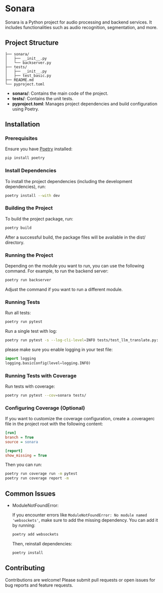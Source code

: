 # Sonara

Sonara is a Python project for audio processing and backend services. It includes functionalities such as audio recognition, segmentation, and more.

## Project Structure

```
├── sonara/
│   ├── __init__.py
│   └── backserver.py
├── tests/
│   ├── __init__.py
│   ├── test_basic.py
├── README.md
└── pyproject.toml
```
- **sonara/**: Contains the main code of the project.
- **tests/**: Contains the unit tests.
- **pyproject.toml**: Manages project dependencies and build configuration using Poetry.

## Installation

### Prerequisites

Ensure you have [Poetry](https://python-poetry.org/) installed:
```bash
pip install poetry
```

### Install Dependencies
To install the project dependencies (including the development dependencies), run:

```bash
poetry install --with dev
```

### Building the Project
To build the project package, run:
```bash
poetry build
```
After a successful build, the package files will be available in the dist/ directory.

### Running the Project
Depending on the module you want to run, you can use the following command. For example, to run the backend server:
```bash
poetry run backserver
```
Adjust the command if you want to run a different module.

### Running Tests

Run all tests:
```bash
poetry run pytest
```

Run a single test with log:
```bash
poetry run pytest -s --log-cli-level=INFO tests/test_llm_translate.py::test_translate_text
```
please make sure you enable logging in your test file:
```python
import logging
logging.basicConfig(level=logging.INFO)
```

### Running Tests with Coverage
Run tests with coverage:
```bash
poetry run pytest --cov=sonara tests/
```

### Configuring Coverage (Optional)
If you want to customize the coverage configuration, create a .coveragerc file in the project root with the following content:
```ini
[run]
branch = True
source = sonara

[report]
show_missing = True
```
Then you can run:
```bash
poetry run coverage run -m pytest
poetry run coverage report -m
```

## Common Issues

- ModuleNotFoundError:

    If you encounter errors like `ModuleNotFoundError: No module named 'websockets'`, make sure to add the missing dependency. You can add it by running:

    ```bash
    poetry add websockets
    ```
    Then, reinstall dependencies:
    ```bash
    poetry install
    ```

## Contributing
Contributions are welcome! Please submit pull requests or open issues for bug reports and feature requests.